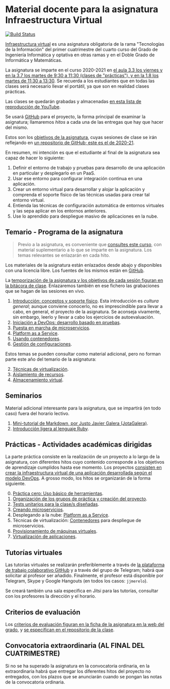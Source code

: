 # Material docente para la asignatura Infraestructura Virtual

[![Build Status](https://travis-ci.org/JJ/IV.svg?branch=master)](https://travis-ci.org/JJ/IV)

[Infraestructura virtual](https://etsiit.ugr.es/pages/calendario_academico/horarioscurso20192020/horariosgii1920)
es una asignatura obligatoria de la rama "Tecnologías de la Información"
del primer cuatrimestre del cuarto curso del Grado de Ingeniería
Informática y optativa en otras ramas y en el Doble Grado de Informática
y Matemáticas.

La asignatura se imparte en el curso 2020-2021
en [el aula 3.3 los viernes y en la 3.7 los martes de 9:30 a 11:30 (clases de "prácticas"), y en la 1.8 los martes de 11:30 a 13:30](http://etsiit.ugr.es/pages/calendario_academico/horarioscurso20202021/horariosgii2021/!).
Se recuerda a los estudiantes que en todas las clases será necesario
llevar el portátil, ya que son en realidad clases prácticas.

Las clases se quedarán grabadas y almacenadas [en esta lista de reproducción de YouTube](https://www.youtube.com/playlist?list=PLsYEfmwhBQdKIwbMDIwK64pt3Fs03BDz9).

Se usará
[GitHub](http://github.com) para el proyecto, la forma principal de examinar la asignatura; llamaremos *hitos* a cada una de las entregas que hay que hacer del mismo.

Estos son los [objetivos de la asignatura](documentos/objetivos.md), cuyas sesiones de clase se irán reflejando en [un repositorio de GitHub; este es el de 2020-21](https://github.com/JJ/IV-20-21).

En resumen, mi intención es que el estudiante al final de la asignatura sea capaz de hacer lo siguiente:

1. Definir el entorno de trabajo y pruebas para desarrollo de una aplicación en particular y desplegarlo en un PaaS.
2. Usar ese entorno para configurar integración continua en una aplicación.
3. Crear un entorno virtual para desarrollar y alojar la aplicación y comprenda el soporte físico de las técnicas usadas para crear tal entorno virtual.
4. Entienda las técnicas de configuración automática de entornos virtuales y las sepa aplicar en los entornos anteriores.
5. Use lo aprendido para despliegue masivo de aplicaciones en la nube.

Temario - Programa de la asignatura
------------------------------------------------------

> Previo a la asignatura, es conveniente
> que [consultes este curso](https://jj.github.io/curso-tdd), con
> material suplementario a lo que se imparte en la asignatura. Los
> temas relevantes se enlazarán en cada hito.

Los materiales de la asignatura están enlazados desde abajo y
disponibles con una licencia libre. Los fuentes de los mismos están en
[GitHub](http://github.com/JJ/IV).

La
[temporización de la asignatura y los objetivos de cada sesión figuran en la bitácora de clase](https://github.com/JJ/IV-20-21/blob/master/sesiones/README.md). Enlazaremos
también en ese fichero las grabaciones que se hagan de las sesiones en vivo.

1. [Introducción: conceptos y soporte físico](documentos/temas/Intro_concepto_y_soporte_fisico.md). Esta
   introducción es *cultura general*; aunque conviene conocerlo, no es
   imprescindible para llevar a cabo, en general, el proyecto de la
   asignatura. Se aconseja vivamente, sin embargo, leerlo y llevar a
   cabo los ejercicios de autoevaluación.
2. [Iniciación a DevOps: desarrollo basado en pruebas](documentos/temas/Desarrollo_basado_en_pruebas.md).
3. [Puesta en marcha de microservicios](documentos/temas/Microservicios.md).
4. [Platform as a Service](documentos/temas/PaaS.md).
5. [Usando contenedores](documentos/temas/Contenedores.md).
6. [Gestión de configuraciones](documentos/temas/Gestion_de_configuraciones.md).

Estos temas se pueden consultar como material adicional, pero no forman parte este año del temario de la asignatura:

2. [Técnicas de virtualización](documentos/temas/Tecnicas_de_virtualizacion.md).
4. [Aislamiento de recursos](documentos/temas/Aislamiento_de_recursos.md).
4. [Almacenamiento virtual](documentos/temas/Almacenamiento.md).

Seminarios
---------------

Material adicional interesante para la asignatura, que se impartirá
(en todo caso) fuera del horario lectivo.

1. [Mini-tutorial de Markdown, por Justo Javier Galera (JotaGalera)](documentos/seminarios/tutorial.md).
1. [Introducción ligera al lenguaje Ruby](documentos/seminarios/ruby.md).

Prácticas - Actividades académicas dirigidas
-------------

La parte práctica consiste en la realización de un proyecto a lo largo de
la asignatura, con diferentes hitos cuyo contenido corresponde a los objetivos de aprendizaje
cumplidos hasta ese momento. Los proyectos
[consisten en crear la infraestructura virtual de una aplicación desarrollada según el modelo DevOps](documentos/proyecto/README.md). A
grosso modo, los hitos se organizarán de la forma siguiente.

0. [Práctica cero: Uso básico de herramientas](documentos/proyecto/0.Repositorio.md).
1. [Organización de los grupos de práctica y creación del proyecto](documentos/proyecto/1.Infraestructura.md).
2. [Tests unitarios para la clase/s diseñadas](documentos/proyecto/2.Tests.md).
2. [Creando microservicios](documentos/proyecto/3.Microservicios.md).
3. Desplegando a la nube: [Platform as a Service](documentos/proyecto/4.PaaS.md).
4. Técnicas de virtualización: [Contenedores](documentos/proyecto/5.Docker.md) para despliegue de microservicios.
5. [Provisionamiento de máquinas virtuales](documentos/proyecto/6.Provision.md).
4. [Virtualización de aplicaciones](documentos/proyecto/5.IaaS.md).

Tutorías virtuales
----

Las tutorías virtuales se realizarán preferiblemente a través de
[la plataforma de trabajo colaborativo GitHub](https://github.com/JJ/IV-20-21/issues?state=open) y
a través del grupo de Telegram; habrá que solicitar al profesor ser
añadido. Finalmente, el profesor está disponible por Telegram, Skype y
Google Hangouts (en todos los casos: `jjmerelo`).

Se creará también una sala específica en Jitsi para las tutorías,
consultar con los profesores la dirección y el horario.

Criterios de evaluación
---

Los
[criterios de evaluación figuran en la ficha de la asignatura en la web del grado](https://grados.ugr.es/informatica/pages/infoacademica/guias_docentes/curso_actual/cuarto/tecnologiasdelainformacion/gii_infraestructura_virtual_20172018_firmada),
y
[se especifican en el repositorio de la clase](https://github.com/JJ/IV-19-20/blob/master/Metodolog%C3%ADa_y_criterios_de_evaluaci%C3%B3n.md).

## Convocatoria extraordinaria (AL FINAL DEL CUATRIMESTRE)

Si no se ha superado la asignatura en la convocatoria ordinaria, en la
extraordinaria habrá que entregar los diferentes hitos del proyecto no
entregados, con los plazos que se anunciarán cuando se pongan las
notas de la convocatoria ordinaria.
